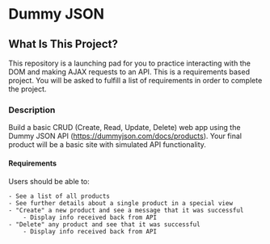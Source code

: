 # Dummy JSON  

## What Is This Project?  

This repository is a launching pad for you to practice interacting with the DOM and making AJAX requests to an API. This is a requirements based project. You will be asked to fulfill a list of requirements in order to complete the project.  

### Description  

Build a basic CRUD (Create, Read, Update, Delete) web app using the Dummy JSON API (https://dummyjson.com/docs/products). Your final product will be a basic site with simulated API functionality.   

#### Requirements  

Users should be able to:  

    - See a list of all products  
    - See further details about a single product in a special view  
    - "Create" a new product and see a message that it was successful  
        - Display info received back from API  
    - "Delete" any product and see that it was successful  
        - Display info received back from API  